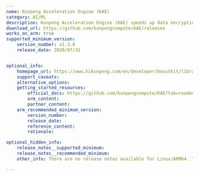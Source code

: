 ```yaml
---
name: Kunpeng Acceleration Engine (KAE)
category: AI/ML
description: Kunpeng Acceleration Engine (KAE) speeds up data encryption, decryption, and compression using dedicated hardware, enhancing efficiency on ARM64 systems like Huawei Kunpeng processors.
download_url: https://github.com/kunpengcompute/KAE/releases
works_on_arm: true
supported_minimum_version:
    version_number: v1.3.6
    release_date: 2020/07/31


optional_info:
    homepage_url: https://www.hikunpeng.com/en/developer/boostkit/library
    support_caveats:
    alternative_options:
    getting_started_resources:
        official_docs: https://github.com/kunpengcompute/KAE?tab=readme-ov-file#%E6%BA%90%E7%A0%81%E5%AE%89%E8%A3%85
        arm_content:
        partner_content:
    arm_recommended_minimum_version:
        version_number:
        release_date:
        reference_content:
        rationale:

optional_hidden_info:
    release_notes__supported_minimum:
    release_notes__recommended_minimum:
    other_info: There are no release notes available for Linux/ARM64. The first binary release is rolled out in version v[1.2.10](https://github.com/kunpengcompute/KAE/releases/tag/1.3.6).

---
```

